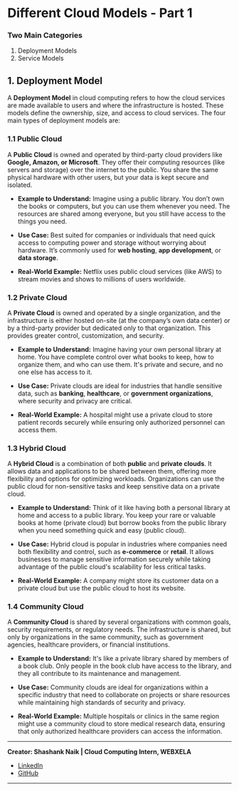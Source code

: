 # **Different Cloud Models - Part 1**
### **Two Main Categories**

1. Deployment Models
2. Service Models

## 1. Deployment Model

A **Deployment Model** in cloud computing refers to how the cloud services are made available to users and where the infrastructure is hosted. These models define the ownership, size, and access to cloud services. The four main types of deployment models are:

### **1.1 Public Cloud**

A **Public Cloud** is owned and operated by third-party cloud providers like **Google, Amazon, or Microsoft**. They offer their computing resources (like servers and storage) over the internet to the public. You share the same physical hardware with other users, but your data is kept secure and isolated.

- **Example to Understand:** Imagine using a public library. You don’t own the books or computers, but you can use them whenever you need. The resources are shared among everyone, but you still have access to the things you need.
  
- **Use Case:** Best suited for companies or individuals that need quick access to computing power and storage without worrying about hardware. It’s commonly used for **web hosting**, **app development**, or **data storage**.

- **Real-World Example:** Netflix uses public cloud services (like AWS) to stream movies and shows to millions of users worldwide.

### **1.2 Private Cloud**

A **Private Cloud** is owned and operated by a single organization, and the infrastructure is either hosted on-site (at the company’s own data center) or by a third-party provider but dedicated only to that organization. This provides greater control, customization, and security.

- **Example to Understand:** Imagine having your own personal library at home. You have complete control over what books to keep, how to organize them, and who can use them. It's private and secure, and no one else has access to it.
  
- **Use Case:** Private clouds are ideal for industries that handle sensitive data, such as **banking**, **healthcare**, or **government organizations**, where security and privacy are critical.

- **Real-World Example:** A hospital might use a private cloud to store patient records securely while ensuring only authorized personnel can access them.

### **1.3 Hybrid Cloud**

A **Hybrid Cloud** is a combination of both **public** and **private clouds**. It allows data and applications to be shared between them, offering more flexibility and options for optimizing workloads. Organizations can use the public cloud for non-sensitive tasks and keep sensitive data on a private cloud.

- **Example to Understand:** Think of it like having both a personal library at home and access to a public library. You keep your rare or valuable books at home (private cloud) but borrow books from the public library when you need something quick and easy (public cloud).
  
- **Use Case:** Hybrid cloud is popular in industries where companies need both flexibility and control, such as **e-commerce** or **retail**. It allows businesses to manage sensitive information securely while taking advantage of the public cloud's scalability for less critical tasks.

- **Real-World Example:** A company might store its customer data on a private cloud but use the public cloud to host its website.

### **1.4 Community Cloud**

A **Community Cloud** is shared by several organizations with common goals, security requirements, or regulatory needs. The infrastructure is shared, but only by organizations in the same community, such as government agencies, healthcare providers, or financial institutions.

- **Example to Understand:** It's like a private library shared by members of a book club. Only people in the book club have access to the library, and they all contribute to its maintenance and management.
  
- **Use Case:** Community clouds are ideal for organizations within a specific industry that need to collaborate on projects or share resources while maintaining high standards of security and privacy.

- **Real-World Example:** Multiple hospitals or clinics in the same region might use a community cloud to store medical research data, ensuring that only authorized healthcare providers can access the information.

---

**Creator: Shashank Naik | Cloud Computing Intern, WEBXELA**

- [LinkedIn](https://www.linkedin.com/in/shashank-naik09061319)
- [GitHub](https://github.com/Shashank693)

---
